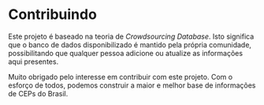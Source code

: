 # Contribuindo

Este projeto é baseado na teoria de _Crowdsourcing Database_. Isto significa que
o banco de dados disponibilizado é mantido pela própria comunidade,
possibilitando que qualquer pessoa adicione ou atualize as informações aqui
presentes.

Muito obrigado pelo interesse em contribuir com este projeto. Com o esforço de
todos, podemos construir a maior e melhor base de informações de CEPs do Brasil.
